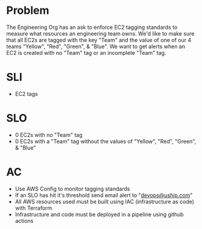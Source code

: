 # Problem
The Engineering Org has an ask to enforce EC2 tagging standards to measure what resources an engineering team owns. We'd like to make sure that all EC2s are tagged with the key "Team" and the value of one of our 4 teams "Yellow", "Red", "Green", & "Blue". We want to get alerts when an EC2 is created with no "Team" tag or an incomplete "Team" tag. 

# SLI
- EC2 tags

# SLO
- 0 EC2s with no "Team" tag 
- 0 EC2s with a "Team" tag without the values of "Yellow", "Red", "Green", & "Blue"

# AC
- Use AWS Config to monitor tagging standards
- If an SLO has hit it's threshold send email alert to "devops@uship.com"
- All AWS resources used must be built using IAC (infrastructure as code) with Terraform
- Infrastructure and code must be deployed in a pipeline using github actions
